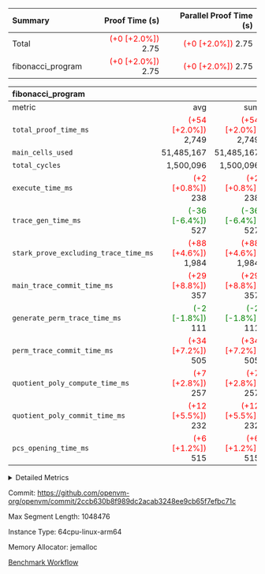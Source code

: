 | Summary | Proof Time (s) | Parallel Proof Time (s) |
|:---|---:|---:|
| Total | <span style='color: red'>(+0 [+2.0%])</span> 2.75 | <span style='color: red'>(+0 [+2.0%])</span> 2.75 |
| fibonacci_program | <span style='color: red'>(+0 [+2.0%])</span> 2.75 | <span style='color: red'>(+0 [+2.0%])</span> 2.75 |


| fibonacci_program |||||
|:---|---:|---:|---:|---:|
|metric|avg|sum|max|min|
| `total_proof_time_ms ` | <span style='color: red'>(+54 [+2.0%])</span> 2,749 | <span style='color: red'>(+54 [+2.0%])</span> 2,749 | <span style='color: red'>(+54 [+2.0%])</span> 2,749 | <span style='color: red'>(+54 [+2.0%])</span> 2,749 |
| `main_cells_used     ` |  51,485,167 |  51,485,167 |  51,485,167 |  51,485,167 |
| `total_cycles        ` |  1,500,096 |  1,500,096 |  1,500,096 |  1,500,096 |
| `execute_time_ms     ` | <span style='color: red'>(+2 [+0.8%])</span> 238 | <span style='color: red'>(+2 [+0.8%])</span> 238 | <span style='color: red'>(+2 [+0.8%])</span> 238 | <span style='color: red'>(+2 [+0.8%])</span> 238 |
| `trace_gen_time_ms   ` | <span style='color: green'>(-36 [-6.4%])</span> 527 | <span style='color: green'>(-36 [-6.4%])</span> 527 | <span style='color: green'>(-36 [-6.4%])</span> 527 | <span style='color: green'>(-36 [-6.4%])</span> 527 |
| `stark_prove_excluding_trace_time_ms` | <span style='color: red'>(+88 [+4.6%])</span> 1,984 | <span style='color: red'>(+88 [+4.6%])</span> 1,984 | <span style='color: red'>(+88 [+4.6%])</span> 1,984 | <span style='color: red'>(+88 [+4.6%])</span> 1,984 |
| `main_trace_commit_time_ms` | <span style='color: red'>(+29 [+8.8%])</span> 357 | <span style='color: red'>(+29 [+8.8%])</span> 357 | <span style='color: red'>(+29 [+8.8%])</span> 357 | <span style='color: red'>(+29 [+8.8%])</span> 357 |
| `generate_perm_trace_time_ms` | <span style='color: green'>(-2 [-1.8%])</span> 111 | <span style='color: green'>(-2 [-1.8%])</span> 111 | <span style='color: green'>(-2 [-1.8%])</span> 111 | <span style='color: green'>(-2 [-1.8%])</span> 111 |
| `perm_trace_commit_time_ms` | <span style='color: red'>(+34 [+7.2%])</span> 505 | <span style='color: red'>(+34 [+7.2%])</span> 505 | <span style='color: red'>(+34 [+7.2%])</span> 505 | <span style='color: red'>(+34 [+7.2%])</span> 505 |
| `quotient_poly_compute_time_ms` | <span style='color: red'>(+7 [+2.8%])</span> 257 | <span style='color: red'>(+7 [+2.8%])</span> 257 | <span style='color: red'>(+7 [+2.8%])</span> 257 | <span style='color: red'>(+7 [+2.8%])</span> 257 |
| `quotient_poly_commit_time_ms` | <span style='color: red'>(+12 [+5.5%])</span> 232 | <span style='color: red'>(+12 [+5.5%])</span> 232 | <span style='color: red'>(+12 [+5.5%])</span> 232 | <span style='color: red'>(+12 [+5.5%])</span> 232 |
| `pcs_opening_time_ms ` | <span style='color: red'>(+6 [+1.2%])</span> 515 | <span style='color: red'>(+6 [+1.2%])</span> 515 | <span style='color: red'>(+6 [+1.2%])</span> 515 | <span style='color: red'>(+6 [+1.2%])</span> 515 |



<details>
<summary>Detailed Metrics</summary>

| group | num_segments | keygen_time_ms | commit_exe_time_ms |
| --- | --- | --- | --- |
| fibonacci_program | 1 | 260 | 3 | 

| group | air_name | quotient_deg | interactions | constraints |
| --- | --- | --- | --- | --- |
| fibonacci_program | AccessAdapterAir<16> | 2 | 5 | 12 | 
| fibonacci_program | AccessAdapterAir<2> | 2 | 5 | 12 | 
| fibonacci_program | AccessAdapterAir<32> | 2 | 5 | 12 | 
| fibonacci_program | AccessAdapterAir<4> | 2 | 5 | 12 | 
| fibonacci_program | AccessAdapterAir<8> | 2 | 5 | 12 | 
| fibonacci_program | BitwiseOperationLookupAir<8> | 2 | 2 | 4 | 
| fibonacci_program | MemoryMerkleAir<8> | 2 | 4 | 39 | 
| fibonacci_program | PersistentBoundaryAir<8> | 2 | 3 | 7 | 
| fibonacci_program | PhantomAir | 2 | 3 | 5 | 
| fibonacci_program | Poseidon2PeripheryAir<BabyBearParameters>, 1> | 2 | 1 | 286 | 
| fibonacci_program | ProgramAir | 1 | 1 | 4 | 
| fibonacci_program | RangeTupleCheckerAir<2> | 1 | 1 | 4 | 
| fibonacci_program | Rv32HintStoreAir | 2 | 19 | 28 | 
| fibonacci_program | VariableRangeCheckerAir | 1 | 1 | 4 | 
| fibonacci_program | VmAirWrapper<Rv32BaseAluAdapterAir, BaseAluCoreAir<4, 8> | 2 | 20 | 37 | 
| fibonacci_program | VmAirWrapper<Rv32BaseAluAdapterAir, LessThanCoreAir<4, 8> | 2 | 18 | 40 | 
| fibonacci_program | VmAirWrapper<Rv32BaseAluAdapterAir, ShiftCoreAir<4, 8> | 2 | 24 | 91 | 
| fibonacci_program | VmAirWrapper<Rv32BranchAdapterAir, BranchEqualCoreAir<4> | 2 | 11 | 20 | 
| fibonacci_program | VmAirWrapper<Rv32BranchAdapterAir, BranchLessThanCoreAir<4, 8> | 2 | 13 | 35 | 
| fibonacci_program | VmAirWrapper<Rv32CondRdWriteAdapterAir, Rv32JalLuiCoreAir> | 2 | 10 | 18 | 
| fibonacci_program | VmAirWrapper<Rv32JalrAdapterAir, Rv32JalrCoreAir> | 2 | 16 | 20 | 
| fibonacci_program | VmAirWrapper<Rv32LoadStoreAdapterAir, LoadSignExtendCoreAir<4, 8> | 2 | 18 | 33 | 
| fibonacci_program | VmAirWrapper<Rv32LoadStoreAdapterAir, LoadStoreCoreAir<4> | 2 | 17 | 40 | 
| fibonacci_program | VmAirWrapper<Rv32MultAdapterAir, DivRemCoreAir<4, 8> | 2 | 25 | 84 | 
| fibonacci_program | VmAirWrapper<Rv32MultAdapterAir, MulHCoreAir<4, 8> | 2 | 24 | 31 | 
| fibonacci_program | VmAirWrapper<Rv32MultAdapterAir, MultiplicationCoreAir<4, 8> | 2 | 19 | 19 | 
| fibonacci_program | VmAirWrapper<Rv32RdWriteAdapterAir, Rv32AuipcCoreAir> | 2 | 12 | 14 | 
| fibonacci_program | VmConnectorAir | 2 | 5 | 10 | 

| group | air_name | segment | rows | prep_cols | perm_cols | main_cols | cells |
| --- | --- | --- | --- | --- | --- | --- | --- |
| fibonacci_program | AccessAdapterAir<8> | 0 | 32 |  | 16 | 17 | 1,056 | 
| fibonacci_program | BitwiseOperationLookupAir<8> | 0 | 65,536 | 3 | 8 | 2 | 655,360 | 
| fibonacci_program | MemoryMerkleAir<8> | 0 | 256 |  | 16 | 32 | 12,288 | 
| fibonacci_program | PersistentBoundaryAir<8> | 0 | 32 |  | 12 | 20 | 1,024 | 
| fibonacci_program | PhantomAir | 0 | 1 |  | 12 | 6 | 18 | 
| fibonacci_program | Poseidon2PeripheryAir<BabyBearParameters>, 1> | 0 | 256 |  | 8 | 300 | 78,848 | 
| fibonacci_program | ProgramAir | 0 | 4,096 |  | 8 | 10 | 73,728 | 
| fibonacci_program | RangeTupleCheckerAir<2> | 0 | 524,288 | 2 | 8 | 1 | 4,718,592 | 
| fibonacci_program | Rv32HintStoreAir | 0 | 4 |  | 44 | 32 | 304 | 
| fibonacci_program | VariableRangeCheckerAir | 0 | 262,144 | 2 | 8 | 1 | 2,359,296 | 
| fibonacci_program | VmAirWrapper<Rv32BaseAluAdapterAir, BaseAluCoreAir<4, 8> | 0 | 1,048,576 |  | 52 | 36 | 92,274,688 | 
| fibonacci_program | VmAirWrapper<Rv32BaseAluAdapterAir, LessThanCoreAir<4, 8> | 0 | 524,288 |  | 40 | 37 | 40,370,176 | 
| fibonacci_program | VmAirWrapper<Rv32BranchAdapterAir, BranchEqualCoreAir<4> | 0 | 262,144 |  | 28 | 26 | 14,155,776 | 
| fibonacci_program | VmAirWrapper<Rv32BranchAdapterAir, BranchLessThanCoreAir<4, 8> | 0 | 8 |  | 32 | 32 | 512 | 
| fibonacci_program | VmAirWrapper<Rv32CondRdWriteAdapterAir, Rv32JalLuiCoreAir> | 0 | 131,072 |  | 28 | 18 | 6,029,312 | 
| fibonacci_program | VmAirWrapper<Rv32JalrAdapterAir, Rv32JalrCoreAir> | 0 | 16 |  | 36 | 28 | 1,024 | 
| fibonacci_program | VmAirWrapper<Rv32LoadStoreAdapterAir, LoadStoreCoreAir<4> | 0 | 16 |  | 52 | 41 | 1,488 | 
| fibonacci_program | VmAirWrapper<Rv32RdWriteAdapterAir, Rv32AuipcCoreAir> | 0 | 8 |  | 28 | 20 | 384 | 
| fibonacci_program | VmConnectorAir | 0 | 2 | 1 | 16 | 5 | 42 | 

| group | segment | trace_gen_time_ms | total_proof_time_ms | total_cycles | total_cells | stark_prove_excluding_trace_time_ms | quotient_poly_compute_time_ms | quotient_poly_commit_time_ms | perm_trace_commit_time_ms | pcs_opening_time_ms | main_trace_commit_time_ms | main_cells_used | generate_perm_trace_time_ms | execute_time_ms |
| --- | --- | --- | --- | --- | --- | --- | --- | --- | --- | --- | --- | --- | --- | --- |
| fibonacci_program | 0 | 527 | 2,749 | 1,500,096 | 160,733,916 | 1,984 | 257 | 232 | 505 | 515 | 357 | 51,485,167 | 111 | 238 | 

| group | segment | trace_height_constraint | weighted_sum | threshold |
| --- | --- | --- | --- | --- |
| fibonacci_program | 0 | 0 | 3,932,270 | 2,013,265,921 | 
| fibonacci_program | 0 | 1 | 10,748,264 | 2,013,265,921 | 
| fibonacci_program | 0 | 2 | 1,966,135 | 2,013,265,921 | 
| fibonacci_program | 0 | 3 | 10,748,304 | 2,013,265,921 | 
| fibonacci_program | 0 | 4 | 800 | 2,013,265,921 | 
| fibonacci_program | 0 | 5 | 288 | 2,013,265,921 | 
| fibonacci_program | 0 | 6 | 7,209,044 | 2,013,265,921 | 
| fibonacci_program | 0 | 7 |  | 2,013,265,921 | 
| fibonacci_program | 0 | 8 | 35,526,961 | 2,013,265,921 | 

</details>


Commit: https://github.com/openvm-org/openvm/commit/2ccb630b8f989dc2acab3248ee9cb65f7efbc71c

Max Segment Length: 1048476

Instance Type: 64cpu-linux-arm64

Memory Allocator: jemalloc

[Benchmark Workflow](https://github.com/openvm-org/openvm/actions/runs/13959900776)
